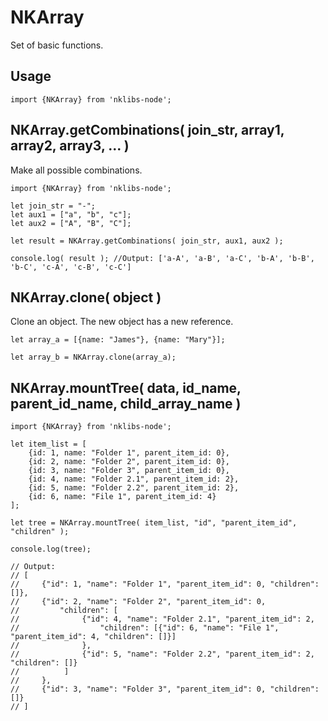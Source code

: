 # NKArray
Set of basic functions.

## Usage

    import {NKArray} from 'nklibs-node';


NKArray.getCombinations( join_str, array1, array2, array3, ... )
----------------------------------------------------------------------------
Make all possible combinations.

    import {NKArray} from 'nklibs-node';

    let join_str = "-";
    let aux1 = ["a", "b", "c"];
    let aux2 = ["A", "B", "C"];
    
    let result = NKArray.getCombinations( join_str, aux1, aux2 );
    
    console.log( result ); //Output: ['a-A', 'a-B', 'a-C', 'b-A', 'b-B', 'b-C', 'c-A', 'c-B', 'c-C']

NKArray.clone( object )
----------------------------------------------------------------------------
Clone an object. The new object has a new reference.

    let array_a = [{name: "James"}, {name: "Mary"}];

    let array_b = NKArray.clone(array_a);



NKArray.mountTree( data, id_name, parent_id_name, child_array_name )
----------------------------------------------------------------------------

    import {NKArray} from 'nklibs-node';

    let item_list = [
        {id: 1, name: "Folder 1", parent_item_id: 0},
        {id: 2, name: "Folder 2", parent_item_id: 0},
        {id: 3, name: "Folder 3", parent_item_id: 0},
        {id: 4, name: "Folder 2.1", parent_item_id: 2},
        {id: 5, name: "Folder 2.2", parent_item_id: 2},
        {id: 6, name: "File 1", parent_item_id: 4}
    ];

    let tree = NKArray.mountTree( item_list, "id", "parent_item_id", "children" );

    console.log(tree);
    
    // Output:
    // [
    //     {"id": 1, "name": "Folder 1", "parent_item_id": 0, "children": []},
    //     {"id": 2, "name": "Folder 2", "parent_item_id": 0,
    //         "children": [
    //              {"id": 4, "name": "Folder 2.1", "parent_item_id": 2,
    //                  "children": [{"id": 6, "name": "File 1", "parent_item_id": 4, "children": []}]
    //              },
    //              {"id": 5, "name": "Folder 2.2", "parent_item_id": 2, "children": []}
    //          ]
    //     },
    //     {"id": 3, "name": "Folder 3", "parent_item_id": 0, "children": []}
    // ]